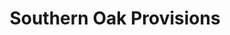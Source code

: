 ---
title: "Southern Oak Provisions"
url: /ball-ground/southern-oak-provisions/
shop: Raumausstattung
---